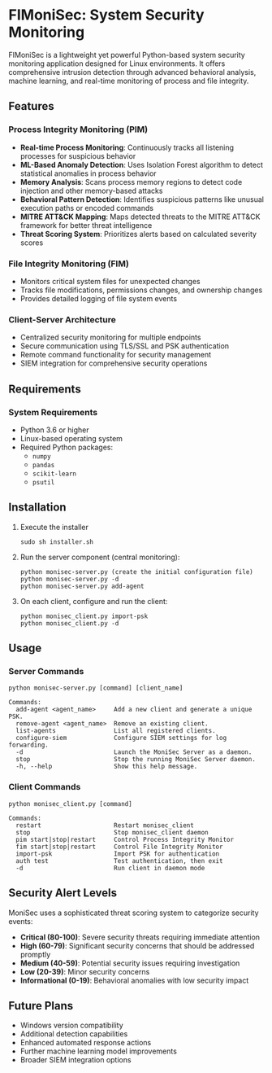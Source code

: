 # FIMoniSec: System Security Monitoring

FIMoniSec is a lightweight yet powerful Python-based system security monitoring application designed for Linux environments. It offers comprehensive intrusion detection through advanced behavioral analysis, machine learning, and real-time monitoring of process and file integrity.

## Features

### Process Integrity Monitoring (PIM)
- **Real-time Process Monitoring**: Continuously tracks all listening processes for suspicious behavior
- **ML-Based Anomaly Detection**: Uses Isolation Forest algorithm to detect statistical anomalies in process behavior
- **Memory Analysis**: Scans process memory regions to detect code injection and other memory-based attacks
- **Behavioral Pattern Detection**: Identifies suspicious patterns like unusual execution paths or encoded commands
- **MITRE ATT&CK Mapping**: Maps detected threats to the MITRE ATT&CK framework for better threat intelligence
- **Threat Scoring System**: Prioritizes alerts based on calculated severity scores

### File Integrity Monitoring (FIM)
- Monitors critical system files for unexpected changes
- Tracks file modifications, permissions changes, and ownership changes
- Provides detailed logging of file system events

### Client-Server Architecture
- Centralized security monitoring for multiple endpoints
- Secure communication using TLS/SSL and PSK authentication
- Remote command functionality for security management
- SIEM integration for comprehensive security operations

## Requirements

### System Requirements
- Python 3.6 or higher
- Linux-based operating system
- Required Python packages:
  - `numpy`
  - `pandas`
  - `scikit-learn`
  - `psutil`

## Installation

1. Execute the installer
    ```
    sudo sh installer.sh

4. Run the server component (central monitoring):
   ```
   python monisec-server.py (create the initial configuration file)
   python monisec-server.py -d
   python monisec-server.py add-agent
   ```

5. On each client, configure and run the client:
   ```
   python monisec_client.py import-psk
   python monisec_client.py -d
   ```

## Usage

### Server Commands
```
python monisec-server.py [command] [client_name]

Commands:
  add-agent <agent_name>     Add a new client and generate a unique PSK.
  remove-agent <agent_name>  Remove an existing client.
  list-agents                List all registered clients.
  configure-siem             Configure SIEM settings for log forwarding.
  -d                         Launch the MoniSec Server as a daemon.
  stop                       Stop the running MoniSec Server daemon.
  -h, --help                 Show this help message.
```

### Client Commands
```
python monisec_client.py [command]

Commands:
  restart                    Restart monisec_client
  stop                       Stop monisec_client daemon
  pim start|stop|restart     Control Process Integrity Monitor
  fim start|stop|restart     Control File Integrity Monitor
  import-psk                 Import PSK for authentication
  auth test                  Test authentication, then exit
  -d                         Run client in daemon mode
```

## Security Alert Levels

MoniSec uses a sophisticated threat scoring system to categorize security events:

- **Critical (80-100)**: Severe security threats requiring immediate attention
- **High (60-79)**: Significant security concerns that should be addressed promptly
- **Medium (40-59)**: Potential security issues requiring investigation
- **Low (20-39)**: Minor security concerns
- **Informational (0-19)**: Behavioral anomalies with low security impact

## Future Plans

- Windows version compatibility
- Additional detection capabilities
- Enhanced automated response actions
- Further machine learning model improvements
- Broader SIEM integration options
